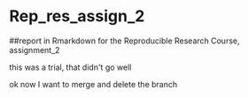 # Rep_res_assign_2

##report in Rmarkdown for the Reproducible Research Course, assignment_2

this was a trial, that didn't go well


ok now I want to merge and delete the branch
